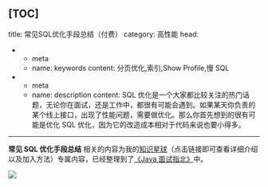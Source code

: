 [TOC]
---
title: 常见SQL优化手段总结（付费）
category: 高性能
head:
  - - meta
    - name: keywords
      content: 分页优化,索引,Show Profile,慢 SQL
  - - meta
    - name: description
      content: SQL 优化是一个大家都比较关注的热门话题，无论你在面试，还是工作中，都很有可能会遇到。如果某天你负责的某个线上接口，出现了性能问题，需要做优化。那么你首先想到的很有可能是优化 SQL 优化，因为它的改造成本相对于代码来说也要小得多。
---

**常见 SQL 优化手段总结** 相关的内容为我的[知识星球](https://javaguide.cn/about-the-author/zhishixingqiu-two-years.html)（点击链接即可查看详细介绍以及加入方法）专属内容，已经整理到了[《Java 面试指北》](https://javaguide.cn/zhuanlan/java-mian-shi-zhi-bei.html)中。

![](https://oss.javaguide.cn/javamianshizhibei/sql-optimization.png)

<!-- @include: @planet.snippet.md -->

<!-- @include: @article-footer.snippet.md -->
